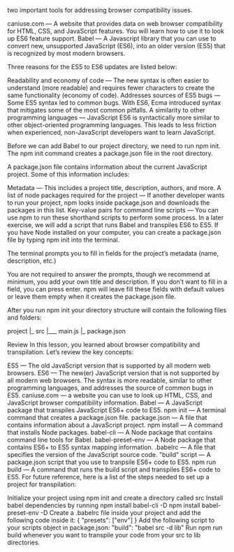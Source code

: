  two important tools for addressing browser compatibility issues.

caniuse.com — A website that provides data on web browser compatibility for HTML, CSS, and JavaScript features. You will learn how to use it to look up ES6 feature support.
Babel — A Javascript library that you can use to convert new, unsupported JavaScript (ES6), into an older version (ES5) that is recognized by most modern browsers.


Three reasons for the ES5 to ES6 updates are listed below:

Readability and economy of code — The new syntax is often easier to understand (more readable) and requires fewer characters to create the same functionality (economy of code).
Addresses sources of ES5 bugs — Some ES5 syntax led to common bugs. With ES6, Ecma introduced syntax that mitigates some of the most common pitfalls.
A similarity to other programming languages — JavaScript ES6 is syntactically more similar to other object-oriented programming languages. This leads to less friction when experienced, non-JavaScript developers want to learn JavaScript.

Before we can add Babel to our project directory, we need to run npm init. The npm init command creates a package.json file in the root directory.

A package.json file contains information about the current JavaScript project. Some of this information includes:

Metadata — This includes a project title, description, authors, and more.
A list of node packages required for the project — If another developer wants to run your project, npm looks inside package.json and downloads the packages in this list.
Key-value pairs for command line scripts — You can use npm to run these shorthand scripts to perform some process. In a later exercise, we will add a script that runs Babel and transpiles ES6 to ES5.
If you have Node installed on your computer, you can create a package.json file by typing npm init into the terminal.

The terminal prompts you to fill in fields for the project’s metadata (name, description, etc.)

You are not required to answer the prompts, though we recommend at minimum, you add your own title and description. If you don’t want to fill in a field, you can press enter. npm will leave fill these fields with default values or leave them empty when it creates the package.json file.

After you run npm init your directory structure will contain the following files and folders:

project
|_ src
|___ main.js
|_ package.json


Review
In this lesson, you learned about browser compatibility and transpilation. Let’s review the key concepts:

ES5 — The old JavaScript version that is supported by all modern web browsers.
ES6 — The new(er) JavaScript version that is not supported by all modern web browsers. The syntax is more readable, similar to other programming languages, and addresses the source of common bugs in ES5.
caniuse.com — a website you can use to look up HTML, CSS, and JavaScript browser compatibility information.
Babel — A JavaScript package that transpiles JavaScript ES6+ code to ES5.
npm init — A terminal command that creates a package.json file.
package.json — A file that contains information about a JavaScript project.
npm install — A command that installs Node packages.
babel-cli — A Node package that contains command line tools for Babel.
babel-preset-env — A Node package that contains ES6+ to ES5 syntax mapping information.
.babelrc — A file that specifies the version of the JavaScript source code.
"build" script — A package.json script that you use to tranpsile ES6+ code to ES5.
npm run build — A command that runs the build script and transpiles ES6+ code to ES5.
For future reference, here is a list of the steps needed to set up a project for transpilation:

Initialize your project using npm init and create a directory called src
Install babel dependencies by running
npm install babel-cli -D
npm install babel-preset-env -D
Create a .babelrc file inside your project and add the following code inside it:
{
  "presets": ["env"]
}
Add the following script to your scripts object in package.json:
"build": "babel src -d lib"
Run npm run build whenever you want to transpile your code from your src to lib directories.
